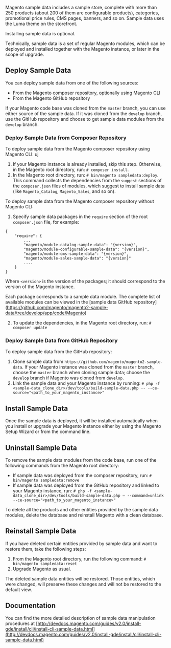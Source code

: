 Magento sample data includes a sample store, complete with more than 250 products (about 200 of them are configurable products), categories, promotional price rules, CMS pages, banners, and so on. Sample data uses the Luma theme on the storefront.

Installing sample data is optional.

Technically, sample data is a set of regular Magento modules, which can be deployed and installed together with the Magento instance, or later in the scope of upgrade.

## Deploy Sample Data
You can deploy sample data from one of the following sources:

* From the Magento composer repository, optionally using Magento CLI
* From the Magento GitHub repository

If your Magento code base was cloned from the `master` branch, you can use either source of the sample data. If it was cloned from the `develop` branch, use the GitHub repository and choose to get sample data modules from the `develop` branch.

### Deploy Sample Data from Composer Repository

To deploy sample data from the Magento composer repository using Magento CLI:
uj
1. If your Magento instance is already installed, skip this step. Otherwise, in the Magento root directory, run: `# composer install`.
2. In the Magento root directory, run: `# bin/magento sampledata:deploy`. This command collects the dependencies from the `suggest` sections of the `composer.json` files of modules, which suggest to install sample data (like `Magento_Catalog`, `Magento_Sales`, and so on).

To deploy sample data from the Magento composer repository without Magento CLI:

1. Specify sample data packages in the `require` section of the root `composer.json` file, for example:
```
{
    "require": {
        ...
        "magento/module-catalog-sample-data": "{version}",
        "magento/module-configurable-sample-data": "{version}",
        "magento/module-cms-sample-data": "{version}",
        "magento/module-sales-sample-data": "{version}"
        ....
    }
}
```

Where `<version>` is the version of the packages; it should correspond to the version of the Magento instance.

Each package corresponds to a sample data module. The complete list of available modules can be viewed in the [sample data GitHub repository] (https://github.com/magento/magento2-sample-data/tree/develop/app/code/Magento)

2. To update the dependencies, in the Magento root directory, run: `# composer update`

### Deploy Sample Data from GitHub Repository

To deploy sample data from the GitHub repository:

1. Clone sample data from `https://github.com/magento/magento2-sample-data`. If your Magento instance was cloned from the `master` branch, choose the `master` branch when cloning sample data; choose the `develop` branch if Magento was cloned from `develop`.
2. Link the sample data and your Magento instance by running: `# php -f <sample-data_clone_dir>/dev/tools/build-sample-data.php -- --ce-source="<path_to_your_magento_instance>"`

## Install Sample Data
Once the sample data is deployed, it will be installed automatically when you install or upgrade your Magento instance either by using the Magento Setup Wizard or from the command line.

## Uninstall Sample Data
To remove the sample data modules from the code base, run one of the following commands from the Magento root directory:

* If sample data was deployed from the composer repository, run: `# bin/magento sampledata:remove`
* If sample data was deployed from the GitHub repository and linked to your Magento instance, run:
`# php -f <sample-data_clone_dir>/dev/tools/build-sample-data.php – --command=unlink --ce-source="<path_to_your_magento_instance>"`

To delete all the products and other entities provided by the sample data modules, delete the database and reinstall Magento with a clean database.

## Reinstall Sample Data
If you have deleted certain entities provided by sample data and want to restore them, take the following steps:

1. From the Magento root directory, run the following command: `# bin/magento sampledata:reset`
2. Upgrade Magento as usual.

The deleted sample data entities will be restored. Those entities, which were changed, will preserve these changes and will not be restored to the default view.

## Documentation
You can find the more detailed description of sample data manipulation procedures at [http://devdocs.magento.com/guides/v2.0/install-gde/install/cli/install-cli-sample-data.html](http://devdocs.magento.com/guides/v2.0/install-gde/install/cli/install-cli-sample-data.html)
